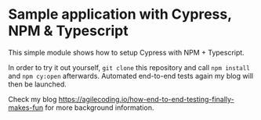 # Sample application with Cypress, NPM & Typescript

This simple module shows how to setup Cypress with NPM + Typescript. 

In order to try it out yourself, `git clone` this repository and call `npm install` and `npm cy:open` afterwards. 
Automated end-to-end tests again my blog will then be launched.

Check my blog https://agilecoding.io/how-end-to-end-testing-finally-makes-fun for more background information.
